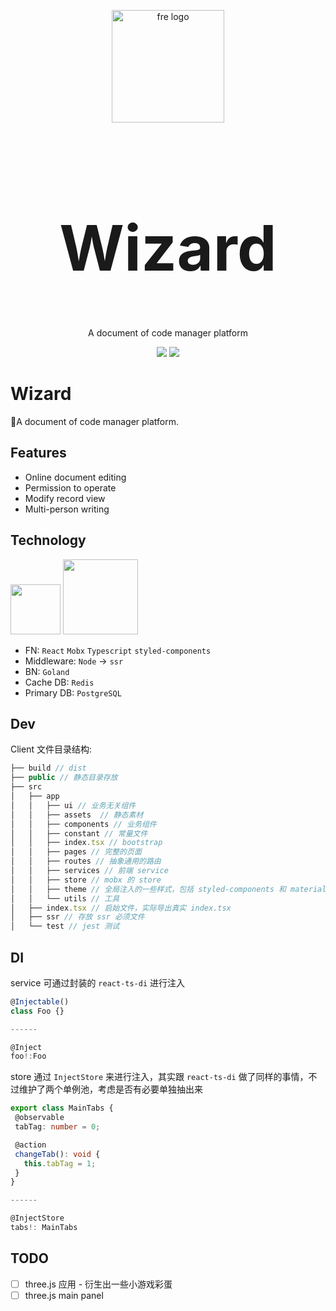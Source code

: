 <div>
  <p align="center"><img src="https://github.com/wizaaard/wizard/blob/master/doc/wizard.png" alt="fre logo" width="180"></p>
  <h1 align="center" style="font-size:100px;">Wizard</h1>
</div>
<p align="center">A document of code manager platform</p>
<p align="center">
  <img src="https://img.shields.io/github/license/flat-dev-ti/Flat.svg?style=flat-square">
  <img src="https://img.shields.io/badge/TypeScript-3.2-blue.svg?style=flat-square">
</p>

# Wizard

🍳A document of code manager platform.

## Features

- Online document editing
- Permission to operate
- Modify record view
- Multi-person writing

## Technology

<div>
  <img src="https://github.com/wizaaard/wizard/blob/master/doc/react.png" height="80">
  <img src="https://github.com/wizaaard/wizard/blob/master/doc/golang.png" height="120">
</div>

- FN: `React` `Mobx` `Typescript` `styled-components`
- Middleware: `Node` -> `ssr`
- BN: `Goland`
- Cache DB: `Redis`
- Primary DB: `PostgreSQL`

## Dev

Client 文件目录结构:

```js
├── build // dist
├── public // 静态目录存放
├── src
│   ├── app
│   │   ├── ui // 业务无关组件
│   │   ├── assets  // 静态素材
│   │   ├── components // 业务组件
│   │   ├── constant // 常量文件
│   │   ├── index.tsx // bootstrap
│   │   ├── pages // 完整的页面
│   │   ├── routes // 抽象通用的路由
│   │   ├── services // 前端 service
│   │   ├── store // mobx 的 store
│   │   ├── theme // 全局注入的一些样式，包括 styled-components 和 material-design
│   │   └── utils // 工具
│   ├── index.tsx // 启始文件，实际导出真实 index.tsx
│   ├── ssr // 存放 ssr 必须文件
│   └── test // jest 测试
```

## DI

service 可通过封装的 `react-ts-di` 进行注入

```ts
@Injectable()
class Foo {}

------

@Inject
foo!:Foo
```

store 通过 `InjectStore` 来进行注入，其实跟 `react-ts-di` 做了同样的事情，不过维护了两个单例池，考虑是否有必要单独抽出来

```ts
export class MainTabs {
 @observable
 tabTag: number = 0;

 @action
 changeTab(): void {
   this.tabTag = 1;
 }
}

------

@InjectStore
tabs!: MainTabs
```

## TODO

- [ ] three.js 应用 - 衍生出一些小游戏彩蛋
- [ ] three.js main panel
